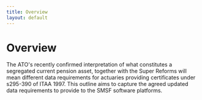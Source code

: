 ```yaml
---
title: Overview
layout: default
---
```


# Overview

<p>
The ATO's recently confirmed interpretation of what constitutes a segregated current pension asset, together with the Super Reforms will mean different data requirements for actuaries providing certificates under s295-390 of ITAA 1997. This outline aims to capture the agreed updated data requirements to provide to the SMSF software platforms.
</p>
